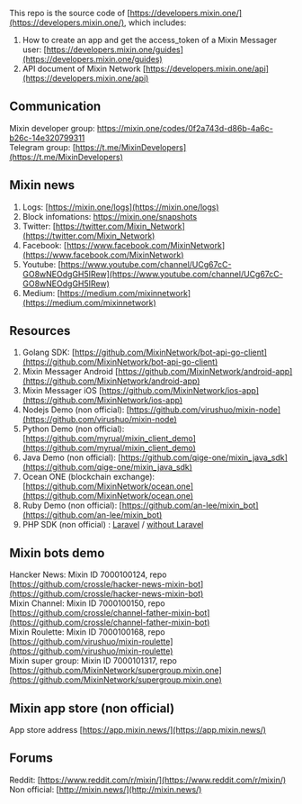 This repo is the source code of [https://developers.mixin.one/](https://developers.mixin.one/), which includes:

1. How to create an app and get the access_token of a Mixin Messager user: [https://developers.mixin.one/guides](https://developers.mixin.one/guides)
2. API document of Mixin Network [https://developers.mixin.one/api](https://developers.mixin.one/api)

## Communication

Mixin developer group: https://mixin.one/codes/0f2a743d-d86b-4a6c-b26c-14e320799311  
Telegram group: [https://t.me/MixinDevelopers](https://t.me/MixinDevelopers)

## Mixin news

1. Logs: [https://mixin.one/logs](https://mixin.one/logs)
2. Block infomations: [https://mixin.one/snapshots
](https://mixin.one/snapshots)
3. Twitter: [https://twitter.com/Mixin_Network](https://twitter.com/Mixin_Network)
4. Facebook: [https://www.facebook.com/MixinNetwork](https://www.facebook.com/MixinNetwork)
5. Youtube: [https://www.youtube.com/channel/UCg67cC-GO8wNEOdgGH5IRew](https://www.youtube.com/channel/UCg67cC-GO8wNEOdgGH5IRew)
6. Medium: [https://medium.com/mixinnetwork](https://medium.com/mixinnetwork)

## Resources

1. Golang SDK: [https://github.com/MixinNetwork/bot-api-go-client](https://github.com/MixinNetwork/bot-api-go-client)
2. Mixin Messager Android [https://github.com/MixinNetwork/android-app](https://github.com/MixinNetwork/android-app)
3. Mixin Messager iOS [https://github.com/MixinNetwork/ios-app](https://github.com/MixinNetwork/ios-app)
4. Nodejs Demo (non official): [https://github.com/virushuo/mixin-node](https://github.com/virushuo/mixin-node)
5. Python Demo (non official): [https://github.com/myrual/mixin_client_demo](https://github.com/myrual/mixin_client_demo)
6. Java Demo (non official): [https://github.com/qige-one/mixin_java_sdk](https://github.com/qige-one/mixin_java_sdk)  
7. Ocean ONE (blockchain exchange): [https://github.com/MixinNetwork/ocean.one](https://github.com/MixinNetwork/ocean.one)
8. Ruby Demo (non official): [https://github.com/an-lee/mixin_bot](https://github.com/an-lee/mixin_bot)
9. PHP SDK (non official) : [Laravel](https://github.com/ExinOne/laravel-mixin-sdk) / [without Laravel](https://github.com/ExinOne/mixin-sdk-php)

## Mixin bots demo

Hancker News: Mixin ID 7000100124, repo [https://github.com/crossle/hacker-news-mixin-bot](https://github.com/crossle/hacker-news-mixin-bot)  
Mixin Channel: Mixin ID 7000100150, repo [https://github.com/crossle/channel-father-mixin-bot](https://github.com/crossle/channel-father-mixin-bot)  
Mixin Roulette: Mixin ID 7000100168, repo [https://github.com/virushuo/mixin-roulette](https://github.com/virushuo/mixin-roulette)  
Mixin super group: Mixin ID 7000101317, repo [https://github.com/MixinNetwork/supergroup.mixin.one](https://github.com/MixinNetwork/supergroup.mixin.one)


## Mixin app store (non official)

App store address [https://app.mixin.news/](https://app.mixin.news/)

## Forums

Reddit: [https://www.reddit.com/r/mixin/](https://www.reddit.com/r/mixin/)  
Non official: [http://mixin.news/](http://mixin.news/)  
